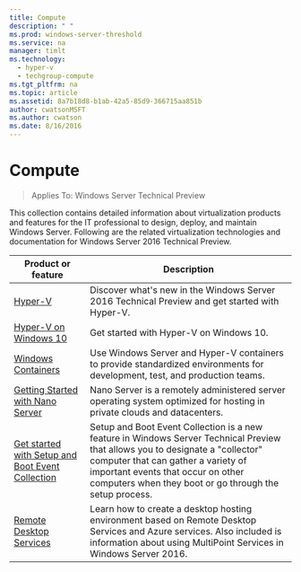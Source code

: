 ```yaml
---
title: Compute
description: " "
ms.prod: windows-server-threshold
ms.service: na
manager: timlt
ms.technology: 
  - hyper-v
  - techgroup-compute
ms.tgt_pltfrm: na
ms.topic: article
ms.assetid: 8a7b18d8-b1ab-42a5-85d9-366715aa851b
author: cwatsonMSFT
ms.author: cwatson
ms.date: 8/16/2016
---
```

# Compute

>Applies To: Windows Server Technical Preview

This collection contains detailed information about virtualization products and features for the IT professional to design, deploy, and maintain Windows Server. Following are the related virtualization technologies and documentation for Windows Server 2016 Technical Preview.  
  
|Product or feature |Description|  
|-|-|  
|[Hyper-V](hyper-v/Hyper-V-on-Windows-Server.md)|Discover what's new in the Windows Server 2016 Technical Preview and get started with Hyper-V.|  
|[Hyper-V on Windows 10](https://msdn.microsoft.com/virtualization/hyperv_on_windows/windows_welcome)|Get started with Hyper-V on Windows 10.|  
|[Windows Containers](https://msdn.microsoft.com/virtualization/windowscontainers)|Use Windows Server and Hyper-V containers to provide standardized environments for development, test, and production teams.|  
|[Getting Started with Nano Server](nano-server/Getting-Started-with-Nano-Server.md)|Nano Server is a remotely administered server operating system optimized for hosting in private clouds and datacenters.|  
|[Get started with Setup and Boot Event Collection](Get-started-with-Setup-and-Boot-Event-Collection.md)|Setup and Boot Event Collection is a new feature in Windows Server Technical Preview that allows you to designate a "collector" computer that can gather a variety of important events that occur on other computers when they boot or go through the setup process.|  
|[Remote Desktop Services](./remote-desktop-services/Host-desktops-and-apps-in-Remote-Desktop-Services.md)|Learn how to create a desktop hosting environment based on Remote Desktop Services and Azure services. Also included is information about using MultiPoint Services in Windows Server 2016.  

  


